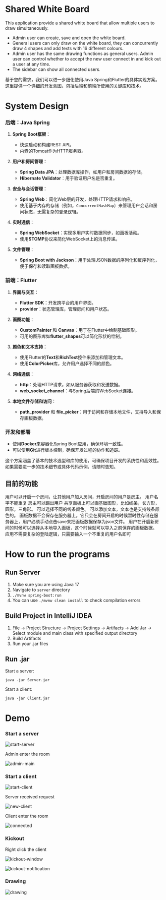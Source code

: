 # Shared White Board
This application provide a shared white board that allow multiple users to draw simultaneously.
- Admin user can create, save and open the white board.
- General users can only draw on the white board, they can concurrently draw 4 shapes and add texts with 16 different colours.
- Admin user has the same drawing functions as general users. Admin user can control whether to accept the new user connect in and kick out a user at any time.
- The sidebar can show all connected users.

基于您的需求，我们可以进一步细化使用Java Spring和Flutter的具体实现方案。这里提供一个详细的开发蓝图，包括后端和前端所使用的关键库和技术。

# System Design

### 后端：Java Spring

1. **Spring Boot框架**：
   - 快速启动和构建REST API。
   - 内嵌的Tomcat作为HTTP服务器。

2. **用户和房间管理**：
   - **Spring Data JPA**：处理数据库操作，如用户和房间数据的存储。
   - **Hibernate Validator**：用于验证用户名是否重复。

3. **安全与会话管理**：
   - **Spring Web**：简化Web层的开发，处理HTTP请求和响应。
   - 使用基于内存的存储（例如，`ConcurrentHashMap`）来管理用户会话和房间状态，无需复杂的登录逻辑。

4. **实时通信**：
   - **Spring WebSocket**：实现多用户实时数据同步，如画板活动。
   - 使用**STOMP**协议来简化WebSocket上的消息传递。

5. **文件管理**：
   - **Spring Boot with Jackson**：用于处理JSON数据的序列化和反序列化，便于保存和读取画板数据。

### 前端：Flutter

1. **界面与交互**：
   - **Flutter SDK**：开发跨平台的用户界面。
   - **provider**：状态管理库，管理房间和用户状态。

2. **画图功能**：
   - **CustomPainter** 和 **Canvas**：用于在Flutter中绘制基础图形。
   - 可用的图形库如**flutter_shapes**可以简化形状的绘制。

3. **颜色和文本支持**：
   - 使用Flutter的**Text**和**RichText**控件来添加和管理文本。
   - 使用**ColorPicker**库，允许用户选择不同的颜色。

4. **网络通信**：
   - **http**：处理HTTP请求，如从服务器获取和发送数据。
   - **web_socket_channel**：与Spring后端的WebSocket连接。

5. **本地文件存储和访问**：
   - **path_provider** 和 **file_picker**：用于访问和存储本地文件，支持导入和保存画板数据。

### 开发和部署

- 使用**Docker**来容器化Spring Boot应用，确保环境一致性。
- 可以使用**Git**进行版本控制，确保开发过程的协作和追踪。

这个方案涵盖了基本的技术选型和库的使用，可确保项目开发的系统性和高效性。如果需要进一步的技术细节或具体代码示例，请随时告知。

## 目前的功能

用户可以开启一个房间，让其他用户加入房间，开启房间的用户是房主。
用户名字不能重复
房主可以踢出用户
共享画板上可以画基础图形，比如线条，长方形，圆形，三角形。
可以选择不同的线条颜色。
可以添加文本，文本也是支持线条颜色的。
画板数据不会保存在服务器上，它只会在房间开启的时候暂时性存储在服务器上，用户必须手动点击save来把画板数据保存为json文件。
用户在开启新房间的时候可以选择从本地导入画板，这个时候就可以导入之前保存的画板数据。
应用不需要复杂的登陆逻辑，只需要输入一个不重复的用户名即可


# How to run the programs
## Run Server
1. Make sure you are using Java 17
2. Navigate to `server` directory
3. `./mvnw spring-boot:run`
4. You can use `./mvnw clean install` to check compilation errors

## Build Project in IntelliJ IDEA
1. File -> Project Structure -> Project Settings -> Artifacts -> Add Jar -> Select module and main class with specified output directory
2. Build Artifacts
3. Run your .jar files

## Run .jar

Start a server:

`java -jar Server.jar`

Start a client:

`java -jar Client.jar`


# Demo

### Start a server
![start-server](img/start_server.png)

Admin enter the room

![admin-main](img/admin_main_page.png)

### Start a client
![start-client](img/start_client.png)

Server received request

![new-client](img/new_client_join.png)


Client enter the room

![connected](img/connected.png)

### Kickout

Right click the client

![kickout-window](img/kickout-window.png)

![kickout-notification](img/kickout-notification.png)

### Drawing

![drawing](img/drawing.gif)

